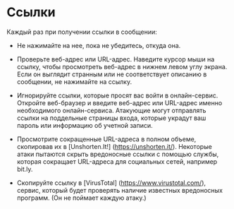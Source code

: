 [Title]: # (Ссылки)
[Order]: # (5)

**Ссылки**
=================

Каждый раз при получении ссылки в сообщении: 

* Не нажимайте на нее, пока не убедитесь, откуда она. 

* Проверьте веб-адрес или URL-адрес. Наведите курсор мыши на ссылку, чтобы просмотреть веб-адрес в нижнем левом углу экрана. Если он выглядит странным или не соответствует описанию в сообщении, не нажимайте на ссылку.

* Игнорируйте ссылки, которые просят вас войти в онлайн-сервис. Откройте веб-браузер и введите веб-адрес или URL-адрес именно необходимого онлайн-сервиса. Атакующие могут отправлять ссылки на поддельные страницы входа, которые украдут ваш пароль или информацию об учетной записи. 

* Просмотрите сокращенные URL-адреса в полном объеме, скопировав их в [Unshorten.It!] (https://unshorten.it/). 
Некоторые атаки пытаются скрыть вредоносные ссылки с помощью службы, которая сокращает URL-адреса для социальных сетей, например bit.ly. 

* Скопируйте ссылку в [VirusTotal] (https://www.virustotal.com/), сервис, который будет проверять наличие известных вредоносных программ. (Он не поймает каждую атаку.)